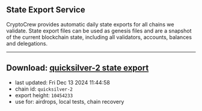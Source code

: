 ## State Export Service
CryptoCrew provides automatic daily state exports for all chains we validate. State export files can be used as genesis files and are a snapshot of the current blockchain state, including all validators, accounts, balances and delegations.

---
**Download: [quicksilver-2 state export](https://dl-eu2.ccvalidators.com/SERVICE/quicksilver/quicksilver-2_export_10454233.json)**
---

- last updated: Fri Dec 13 2024 11:44:58
- chain id: `quicksilver-2`
- export height: `10454233`
- use for: airdrops, local tests, chain recovery
